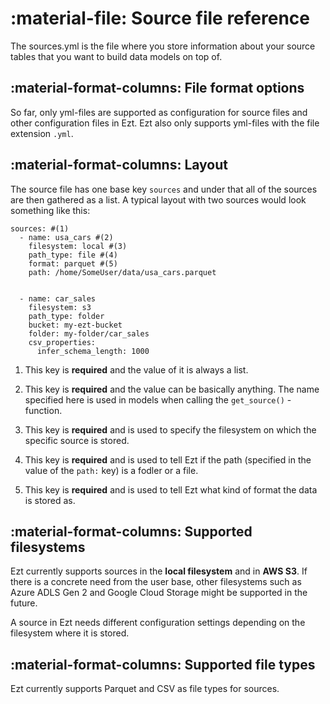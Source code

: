 # :material-file: Source file reference

The sources.yml is the file where you store information about your source tables that you want to build data models on top of.

## :material-format-columns: File format options

So far, only yml-files are supported as configuration for source files and other configuration files in Ezt. Ezt also only supports yml-files with the file extension `.yml`.

## :material-format-columns: Layout

The source file has one base key `sources` and under that all of the sources are then gathered as a list. A typical layout with two sources would look something like this:

``` { .yaml title="sources.yml" .annotate }
sources: #(1)
  - name: usa_cars #(2)
    filesystem: local #(3)
    path_type: file #(4)
    format: parquet #(5)
    path: /home/SomeUser/data/usa_cars.parquet
    

  - name: car_sales
    filesystem: s3
    path_type: folder
    bucket: my-ezt-bucket
    folder: my-folder/car_sales
    csv_properties:
      infer_schema_length: 1000
```

1. This key is **required** and the value of it is always a list.

2. This key is **required** and the value can be basically anything. The name specified here is used in models when calling the `get_source()` -function.

3. This key is **required** and is used to specify the filesystem on which the specific source is stored.

4. This key is **required** and is used to tell Ezt if the path (specified in the value of the `path:` key) is a fodler or a file.

5. This key is **required** and is used to tell Ezt what kind of format the data is stored as.

## :material-format-columns: Supported filesystems

Ezt currently supports sources in the **local filesystem** and in **AWS S3**. If there is a concrete need from the user base, other filesystems such as Azure ADLS Gen 2 and Google Cloud Storage might be supported in the future.

A source in Ezt needs different configuration settings depending on the filesystem where it is stored.

## :material-format-columns: Supported file types

Ezt currently supports Parquet and CSV as file types for sources.
